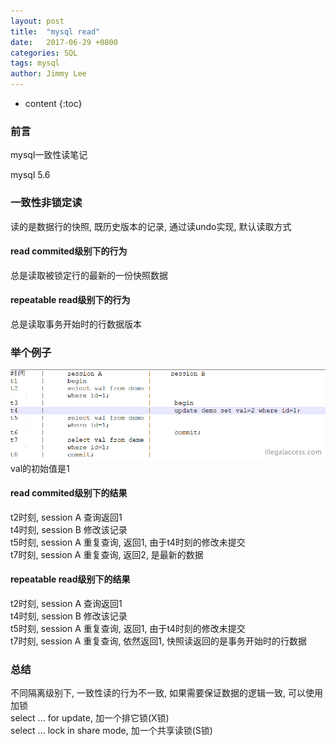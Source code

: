 ```yaml
---
layout: post
title:  "mysql read"
date:   2017-06-29 +0800
categories: SQL
tags: mysql
author: Jimmy Lee
---
```


* content
{:toc}

### 前言
mysql一致性读笔记
  
mysql 5.6  

### 一致性非锁定读  
读的是数据行的快照, 既历史版本的记录, 通过读undo实现, 默认读取方式  

#### read commited级别下的行为  
总是读取被锁定行的最新的一份快照数据    

#### repeatable read级别下的行为  
总是读取事务开始时的行数据版本  

### 举个例子
![](images/mysql-read-example.jpg) 	  
val的初始值是1  


#### read commited级别下的结果
t2时刻, session A 查询返回1  
t4时刻, session B 修改该记录  
t5时刻, session A 重复查询, 返回1, 由于t4时刻的修改未提交  
t7时刻, session A 重复查询, 返回2, 是最新的数据  

#### repeatable read级别下的结果  
t2时刻, session A 查询返回1  
t4时刻, session B 修改该记录  
t5时刻, session A 重复查询, 返回1, 由于t4时刻的修改未提交  
t7时刻, session A 重复查询, 依然返回1, 快照读返回的是事务开始时的行数据  


### 总结  
不同隔离级别下, 一致性读的行为不一致, 如果需要保证数据的逻辑一致, 可以使用加锁  
select ... for update, 加一个排它锁(X锁)  
select ... lock in share mode, 加一个共享读锁(S锁)  
 